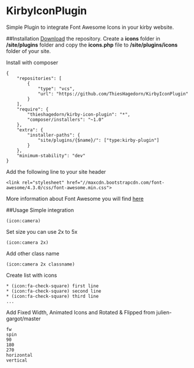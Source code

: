 # KirbyIconPlugin
Simple Plugin to integrate Font Awesome Icons in your kirby website.

##Installation
[Download](https://github.com/ThiesHagedorn/KirbyIconPlugin/archive/master.zip) the repository. Create a **icons** folder in **/site/plugins** folder and copy the **icons.php** file to **/site/plugins/icons** folder of your site.

Install with composer
```
{
    "repositories": [
        {
            "type": "vcs",
            "url": "https://github.com/ThiesHagedorn/KirbyIconPlugin"
        }
    ],
    "require": {
        "thieshagedorn/kirby-icon-plugin": "*",
        "composer/installers": "~1.0"
    },
    "extra": {
        "installer-paths": {
            "site/plugins/{$name}/": ["type:kirby-plugin"]
        }
    },
    "minimum-stability": "dev"
}
```

Add the following line to your site header
```
<link rel="stylesheet" href="//maxcdn.bootstrapcdn.com/font-awesome/4.3.0/css/font-awesome.min.css">
```

More information about Font Awesome you will find [here](http://fortawesome.github.io/Font-Awesome/)

##Usage
Simple integration
```
(icon:camera)
```
Set size
you can use 2x to 5x
```
(icon:camera 2x)
```
Add other class name
```
(icon:camera 2x classname)
```
Create list with icons
```
* (icon:fa-check-square) first line
* (icon:fa-check-square) second line
* (icon:fa-check-square) third line
...
```

Add Fixed Width, Animated Icons and Rotated & Flipped from julien-gargot/master
```
fw
spin
90
180
270
horizontal
vertical
```
